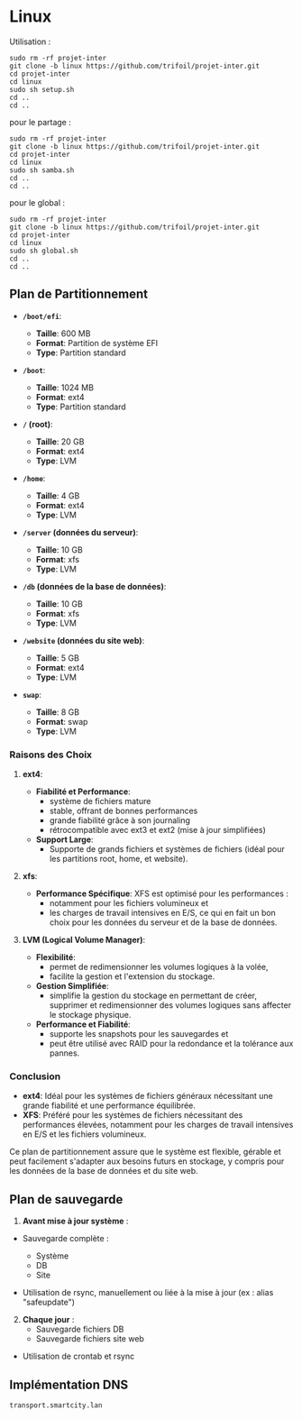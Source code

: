 # Linux

Utilisation : 

```
sudo rm -rf projet-inter
git clone -b linux https://github.com/trifoil/projet-inter.git
cd projet-inter
cd linux
sudo sh setup.sh
cd .. 
cd ..
```

pour le partage :

```
sudo rm -rf projet-inter
git clone -b linux https://github.com/trifoil/projet-inter.git
cd projet-inter
cd linux
sudo sh samba.sh
cd .. 
cd ..
```

pour le global :

```
sudo rm -rf projet-inter
git clone -b linux https://github.com/trifoil/projet-inter.git
cd projet-inter
cd linux
sudo sh global.sh
cd .. 
cd ..
```

## Plan de Partitionnement

- **`/boot/efi`**:
  - **Taille**: 600 MB
  - **Format**: Partition de système EFI
  - **Type**: Partition standard

- **`/boot`**:
  - **Taille**: 1024 MB
  - **Format**: ext4
  - **Type**: Partition standard

- **`/` (root)**:
  - **Taille**: 20 GB
  - **Format**: ext4
  - **Type**: LVM

- **`/home`**:
  - **Taille**: 4 GB
  - **Format**: ext4
  - **Type**: LVM

- **`/server` (données du serveur)**:
  - **Taille**: 10 GB
  - **Format**: xfs
  - **Type**: LVM

- **`/db` (données de la base de données)**:
  - **Taille**: 10 GB
  - **Format**: xfs
  - **Type**: LVM

- **`/website` (données du site web)**:
  - **Taille**: 5 GB
  - **Format**: ext4
  - **Type**: LVM

- **`swap`**:
  - **Taille**: 8 GB
  - **Format**: swap
  - **Type**: LVM

### Raisons des Choix

1. **ext4**:
   - **Fiabilité et Performance**:
      - système de fichiers mature
      - stable, offrant de bonnes performances
      - grande fiabilité grâce à son journaling
      - rétrocompatible avec ext3 et ext2 (mise à jour simplifiées)
   - **Support Large**:
      - Supporte de grands fichiers et systèmes de fichiers (idéal pour les partitions root, home, et website).

2. **xfs**:
   - **Performance Spécifique**: XFS est optimisé pour les performances :
      - notamment pour les fichiers volumineux et
      - les charges de travail intensives en E/S, ce qui en fait un bon choix pour les données du serveur et de la base de données.

3. **LVM (Logical Volume Manager)**:
   - **Flexibilité**: 
      - permet de redimensionner les volumes logiques à la volée, 
      - facilite la gestion et l'extension du stockage.
   - **Gestion Simplifiée**: 
      - simplifie la gestion du stockage en permettant de créer, supprimer et redimensionner des volumes logiques sans affecter le stockage physique.
   - **Performance et Fiabilité**: 
      - supporte les snapshots pour les sauvegardes et 
      - peut être utilisé avec RAID pour la redondance et la tolérance aux pannes.

### Conclusion

- **ext4**: Idéal pour les systèmes de fichiers généraux nécessitant une grande fiabilité et une performance équilibrée.
- **XFS**: Préféré pour les systèmes de fichiers nécessitant des performances élevées, notamment pour les charges de travail intensives en E/S et les fichiers volumineux.

Ce plan de partitionnement assure que le système est flexible, gérable et peut facilement s'adapter aux besoins futurs en stockage, y compris pour les données de la base de données et du site web.


## Plan de sauvegarde

1. **Avant mise à jour système** : ​
    
  * Sauvegarde complète :​
      - Système​
      - DB​
      - Site​

  * Utilisation de rsync, manuellement ou liée à la mise à jour (ex : alias "safeupdate")​

2. **Chaque jour** : ​
    - Sauvegarde fichiers DB ​
    - Sauvegarde fichiers site web​

  * Utilisation de crontab et rsync​

## Implémentation DNS 

```transport.smartcity.lan```


